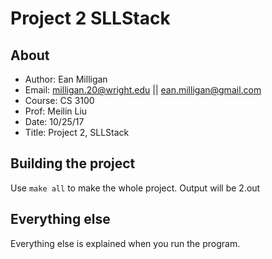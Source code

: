 # Project 2 SLLStack

## About
 * Author: Ean Milligan
 * Email: milligan.20@wright.edu || ean.milligan@gmail.com
 * Course: CS 3100
 * Prof: Meilin Liu
 * Date: 10/25/17
 * Title: Project 2, SLLStack
 
## Building the project

Use `make all` to make the whole project.  Output will be 2.out

## Everything else

Everything else is explained when you run the program.
